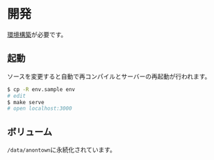 # 開発
[環境構築](./environment.md)が必要です。

## 起動
ソースを変更すると自動で再コンパイルとサーバーの再起動が行われます。

```sh
$ cp -R env.sample env
# edit
$ make serve
# open localhost:3000
```

## ボリューム
`/data/anontown`に永続化されています。
